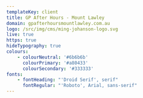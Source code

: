 ```yaml
---
templateKey: client
title: GP After Hours - Mount Lawley
domain: gpafterhoursmountlawley.com.au
logo: /src/img/cms/ming-johanson-logo.svg
live: true
https: true
hideTypography: true
colours:
    - colourNeutral: '#6b6b6b'
      colourPrimary: '#a80433'
      colourSecondary: '#333333'
fonts:
    - fontHeading: "'Droid Serif', serif"
      fontRegular: "'Roboto', Arial, sans-serif"
---
```

